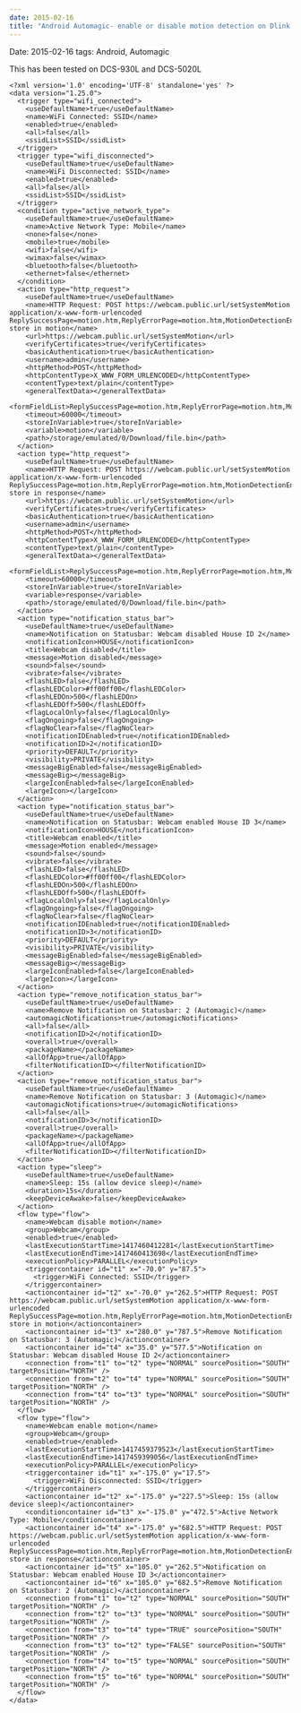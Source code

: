 ```yaml
---
date: 2015-02-16
title: "Android Automagic- enable or disable motion detection on Dlink webcams"
---
```

Date: 2015-02-16
tags: Android, Automagic

This has been tested on DCS-930L and DCS-5020L

    <?xml version='1.0' encoding='UTF-8' standalone='yes' ?>
    <data version="1.25.0">
      <trigger type="wifi_connected">
        <useDefaultName>true</useDefaultName>
        <name>WiFi Connected: SSID</name>
        <enabled>true</enabled>
        <all>false</all>
        <ssidList>SSID</ssidList>
      </trigger>
      <trigger type="wifi_disconnected">
        <useDefaultName>true</useDefaultName>
        <name>WiFi Disconnected: SSID</name>
        <enabled>true</enabled>
        <all>false</all>
        <ssidList>SSID</ssidList>
      </trigger>
      <condition type="active_network_type">
        <useDefaultName>true</useDefaultName>
        <name>Active Network Type: Mobile</name>
        <none>false</none>
        <mobile>true</mobile>
        <wifi>false</wifi>
        <wimax>false</wimax>
        <bluetooth>false</bluetooth>
        <ethernet>false</ethernet>
      </condition>
      <action type="http_request">
        <useDefaultName>true</useDefaultName>
        <name>HTTP Request: POST https://webcam.public.url/setSystemMotion application/x-www-form-urlencoded ReplySuccessPage=motion.htm,ReplyErrorPage=motion.htm,MotionDetectionEnable=0,MotionDetectionScheduleDay=30,ConfigSystemMotion=Save store in motion</name>
        <url>https://webcam.public.url/setSystemMotion</url>
        <verifyCertificates>true</verifyCertificates>
        <basicAuthentication>true</basicAuthentication>
        <username>admin</username>
        <httpMethod>POST</httpMethod>
        <httpContentType>X_WWW_FORM_URLENCODED</httpContentType>
        <contentType>text/plain</contentType>
        <generalTextData></generalTextData>
        <formFieldList>ReplySuccessPage=motion.htm,ReplyErrorPage=motion.htm,MotionDetectionEnable=0,MotionDetectionScheduleDay=30,ConfigSystemMotion=Save</formFieldList>
        <timeout>60000</timeout>
        <storeInVariable>true</storeInVariable>
        <variable>motion</variable>
        <path>/storage/emulated/0/Download/file.bin</path>
      </action>
      <action type="http_request">
        <useDefaultName>true</useDefaultName>
        <name>HTTP Request: POST https://webcam.public.url/setSystemMotion application/x-www-form-urlencoded ReplySuccessPage=motion.htm,ReplyErrorPage=motion.htm,MotionDetectionEnable=1,MotionDetectionScheduleDay=30,MotionDetectionScheduleMode=0,MotionDetectionSensitivity=50,ConfigSystemMotion=Save store in response</name>
        <url>https://webcam.public.url/setSystemMotion</url>
        <verifyCertificates>true</verifyCertificates>
        <basicAuthentication>true</basicAuthentication>
        <username>admin</username>
        <httpMethod>POST</httpMethod>
        <httpContentType>X_WWW_FORM_URLENCODED</httpContentType>
        <contentType>text/plain</contentType>
        <generalTextData></generalTextData>
        <formFieldList>ReplySuccessPage=motion.htm,ReplyErrorPage=motion.htm,MotionDetectionEnable=1,MotionDetectionScheduleDay=30,MotionDetectionScheduleMode=0,MotionDetectionSensitivity=50,ConfigSystemMotion=Save</formFieldList>
        <timeout>60000</timeout>
        <storeInVariable>true</storeInVariable>
        <variable>response</variable>
        <path>/storage/emulated/0/Download/file.bin</path>
      </action>
      <action type="notification_status_bar">
        <useDefaultName>true</useDefaultName>
        <name>Notification on Statusbar: Webcam disabled House ID 2</name>
        <notificationIcon>HOUSE</notificationIcon>
        <title>Webcam disabled</title>
        <message>Motion disabled</message>
        <sound>false</sound>
        <vibrate>false</vibrate>
        <flashLED>false</flashLED>
        <flashLEDColor>#ff00ff00</flashLEDColor>
        <flashLEDOn>500</flashLEDOn>
        <flashLEDOff>500</flashLEDOff>
        <flagLocalOnly>false</flagLocalOnly>
        <flagOngoing>false</flagOngoing>
        <flagNoClear>false</flagNoClear>
        <notificationIDEnabled>true</notificationIDEnabled>
        <notificationID>2</notificationID>
        <priority>DEFAULT</priority>
        <visibility>PRIVATE</visibility>
        <messageBigEnabled>false</messageBigEnabled>
        <messageBig></messageBig>
        <largeIconEnabled>false</largeIconEnabled>
        <largeIcon></largeIcon>
      </action>
      <action type="notification_status_bar">
        <useDefaultName>true</useDefaultName>
        <name>Notification on Statusbar: Webcam enabled House ID 3</name>
        <notificationIcon>HOUSE</notificationIcon>
        <title>Webcam enabled</title>
        <message>Motion enabled</message>
        <sound>false</sound>
        <vibrate>false</vibrate>
        <flashLED>false</flashLED>
        <flashLEDColor>#ff00ff00</flashLEDColor>
        <flashLEDOn>500</flashLEDOn>
        <flashLEDOff>500</flashLEDOff>
        <flagLocalOnly>false</flagLocalOnly>
        <flagOngoing>false</flagOngoing>
        <flagNoClear>false</flagNoClear>
        <notificationIDEnabled>true</notificationIDEnabled>
        <notificationID>3</notificationID>
        <priority>DEFAULT</priority>
        <visibility>PRIVATE</visibility>
        <messageBigEnabled>false</messageBigEnabled>
        <messageBig></messageBig>
        <largeIconEnabled>false</largeIconEnabled>
        <largeIcon></largeIcon>
      </action>
      <action type="remove_notification_status_bar">
        <useDefaultName>true</useDefaultName>
        <name>Remove Notification on Statusbar: 2 (Automagic)</name>
        <automagicNotifications>true</automagicNotifications>
        <all>false</all>
        <notificationID>2</notificationID>
        <overall>true</overall>
        <packageName></packageName>
        <allOfApp>true</allOfApp>
        <filterNotificationID></filterNotificationID>
      </action>
      <action type="remove_notification_status_bar">
        <useDefaultName>true</useDefaultName>
        <name>Remove Notification on Statusbar: 3 (Automagic)</name>
        <automagicNotifications>true</automagicNotifications>
        <all>false</all>
        <notificationID>3</notificationID>
        <overall>true</overall>
        <packageName></packageName>
        <allOfApp>true</allOfApp>
        <filterNotificationID></filterNotificationID>
      </action>
      <action type="sleep">
        <useDefaultName>true</useDefaultName>
        <name>Sleep: 15s (allow device sleep)</name>
        <duration>15s</duration>
        <keepDeviceAwake>false</keepDeviceAwake>
      </action>
      <flow type="flow">
        <name>Webcam disable motion</name>
        <group>Webcam</group>
        <enabled>true</enabled>
        <lastExecutionStartTime>1417460412281</lastExecutionStartTime>
        <lastExecutionEndTime>1417460413698</lastExecutionEndTime>
        <executionPolicy>PARALLEL</executionPolicy>
        <triggercontainer id="t1" x="-70.0" y="87.5">
          <trigger>WiFi Connected: SSID</trigger>
        </triggercontainer>
        <actioncontainer id="t2" x="-70.0" y="262.5">HTTP Request: POST https://webcam.public.url/setSystemMotion application/x-www-form-urlencoded ReplySuccessPage=motion.htm,ReplyErrorPage=motion.htm,MotionDetectionEnable=0,MotionDetectionScheduleDay=30,ConfigSystemMotion=Save store in motion</actioncontainer>
        <actioncontainer id="t3" x="280.0" y="787.5">Remove Notification on Statusbar: 3 (Automagic)</actioncontainer>
        <actioncontainer id="t4" x="35.0" y="577.5">Notification on Statusbar: Webcam disabled House ID 2</actioncontainer>
        <connection from="t1" to="t2" type="NORMAL" sourcePosition="SOUTH" targetPosition="NORTH" />
        <connection from="t2" to="t4" type="NORMAL" sourcePosition="SOUTH" targetPosition="NORTH" />
        <connection from="t4" to="t3" type="NORMAL" sourcePosition="SOUTH" targetPosition="NORTH" />
      </flow>
      <flow type="flow">
        <name>Webcam enable motion</name>
        <group>Webcam</group>
        <enabled>true</enabled>
        <lastExecutionStartTime>1417459379523</lastExecutionStartTime>
        <lastExecutionEndTime>1417459399056</lastExecutionEndTime>
        <executionPolicy>PARALLEL</executionPolicy>
        <triggercontainer id="t1" x="-175.0" y="17.5">
          <trigger>WiFi Disconnected: SSID</trigger>
        </triggercontainer>
        <actioncontainer id="t2" x="-175.0" y="227.5">Sleep: 15s (allow device sleep)</actioncontainer>
        <conditioncontainer id="t3" x="-175.0" y="472.5">Active Network Type: Mobile</conditioncontainer>
        <actioncontainer id="t4" x="-175.0" y="682.5">HTTP Request: POST https://webcam.public.url/setSystemMotion application/x-www-form-urlencoded ReplySuccessPage=motion.htm,ReplyErrorPage=motion.htm,MotionDetectionEnable=1,MotionDetectionScheduleDay=30,MotionDetectionScheduleMode=0,MotionDetectionSensitivity=50,ConfigSystemMotion=Save store in response</actioncontainer>
        <actioncontainer id="t5" x="105.0" y="262.5">Notification on Statusbar: Webcam enabled House ID 3</actioncontainer>
        <actioncontainer id="t6" x="105.0" y="682.5">Remove Notification on Statusbar: 2 (Automagic)</actioncontainer>
        <connection from="t1" to="t2" type="NORMAL" sourcePosition="SOUTH" targetPosition="NORTH" />
        <connection from="t2" to="t3" type="NORMAL" sourcePosition="SOUTH" targetPosition="NORTH" />
        <connection from="t3" to="t4" type="TRUE" sourcePosition="SOUTH" targetPosition="NORTH" />
        <connection from="t3" to="t2" type="FALSE" sourcePosition="SOUTH" targetPosition="NORTH" />
        <connection from="t4" to="t5" type="NORMAL" sourcePosition="SOUTH" targetPosition="NORTH" />
        <connection from="t5" to="t6" type="NORMAL" sourcePosition="SOUTH" targetPosition="NORTH" />
      </flow>
    </data>
